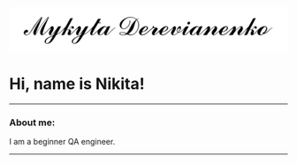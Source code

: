 <img src="Name.png" alt="Mykyta Derevianenko" />

# Hi, name is Nikita!

---

### About me:

I am a beginner QA engineer.

---

<!--
**MykytaDerevianenko/MykytaDerevianenko** is a ✨ _special_ ✨ repository because its `README.md` (this file) appears on your GitHub profile.

Here are some ideas to get you started:

- 🔭 I’m currently working on ...
- 🌱 I’m currently learning ...
- 👯 I’m looking to collaborate on ...
- 🤔 I’m looking for help with ...
- 💬 Ask me about ...
- 📫 How to reach me: ...
- 😄 Pronouns: ...
- ⚡ Fun fact: ...
-->
